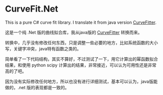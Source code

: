 
CurveFit.Net
==========

This is a pure C# curve fit library. I translate it from java version [CurveFitter](https://github.com/BinRoot/CurveFitter).

这是一个纯 .Net 版的曲线拟合库，我从java版的 [CurveFitter](https://github.com/BinRoot/CurveFitter) 转换而来。

转换中，几乎没有修改任何东西，只是调整一些必要的地方，比如系统函数的大小写，关键字冲突，java特有函数之类的。

简单看了一下代码结构，其实不算好，不过测试了一下，用它计算出的幂函数拟合结果，和使用 python scipy 计算出的结果，非常接近，可以认为可用性还是非常高的了吧。

因为没有实际修改任何地方，所以也没有进行详细测试，基本可以认为，java版能做的，.net 版的表现都是一致的。
